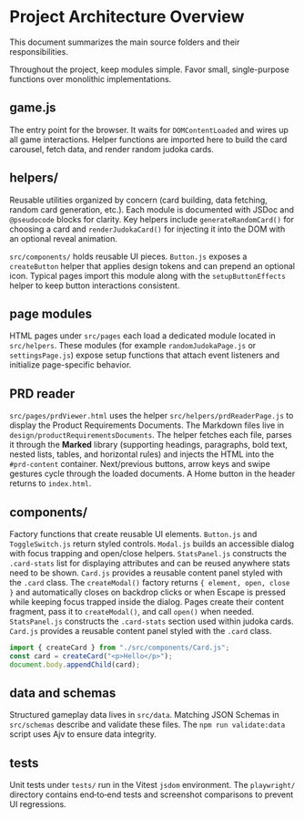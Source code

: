 # Project Architecture Overview

This document summarizes the main source folders and their responsibilities.

Throughout the project, keep modules simple. Favor small,
single-purpose functions over monolithic implementations.

## game.js

The entry point for the browser. It waits for `DOMContentLoaded` and wires up all game interactions. Helper functions are imported here to build the card carousel, fetch data, and render random judoka cards.

## helpers/

Reusable utilities organized by concern (card building, data fetching, random card generation, etc.). Each module is documented with JSDoc and `@pseudocode` blocks for clarity.
Key helpers include `generateRandomCard()` for choosing a card and `renderJudokaCard()` for injecting it into the DOM with an optional reveal animation.

`src/components/` holds reusable UI pieces. `Button.js` exposes a `createButton` helper that applies design tokens and can prepend an optional icon. Typical pages import this module along with the `setupButtonEffects` helper to keep button interactions consistent.

## page modules

HTML pages under `src/pages` each load a dedicated module located in
`src/helpers`. These modules (for example `randomJudokaPage.js` or
`settingsPage.js`) expose setup functions that attach event listeners and
initialize page-specific behavior.

## PRD reader

`src/pages/prdViewer.html` uses the helper
`src/helpers/prdReaderPage.js` to display the Product Requirements
Documents. The Markdown files live in
`design/productRequirementsDocuments`. The helper fetches each file,
parses it through the **Marked** library (supporting headings, paragraphs, bold text, nested lists, tables, and horizontal rules) and injects the HTML into the
`#prd-content` container. Next/previous buttons, arrow keys and swipe
gestures cycle through the loaded documents. A Home button in the header returns to `index.html`.

## components/

Factory functions that create reusable UI elements. `Button.js` and
`ToggleSwitch.js` return styled controls. `Modal.js` builds an accessible dialog with focus trapping and open/close helpers. `StatsPanel.js` constructs
the `.card-stats` list for displaying attributes and can be reused anywhere
stats need to be shown. `Card.js` provides a reusable content panel styled with
the `.card` class. The `createModal()` factory returns `{ element, open, close }` and
automatically closes on backdrop clicks or when Escape is pressed while
keeping focus trapped inside the dialog. Pages create their content fragment,
pass it to `createModal()`, and call `open()` when needed. `StatsPanel.js`
constructs the `.card-stats` section used within judoka cards. `Card.js`
provides a reusable content panel styled with the `.card` class.

```javascript
import { createCard } from "./src/components/Card.js";
const card = createCard("<p>Hello</p>");
document.body.appendChild(card);
```

## data and schemas

Structured gameplay data lives in `src/data`. Matching JSON Schemas in `src/schemas` describe and validate these files. The `npm run validate:data` script uses Ajv to ensure data integrity.

## tests

Unit tests under `tests/` run in the Vitest `jsdom` environment. The `playwright/` directory contains end‑to‑end tests and screenshot comparisons to prevent UI regressions.
